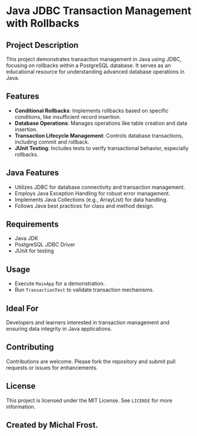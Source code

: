 # Java JDBC Transaction Management with Rollbacks

## Project Description
This project demonstrates transaction management in Java using JDBC, focusing on rollbacks within a PostgreSQL database. It serves as an educational resource for understanding advanced database operations in Java.

## Features
- **Conditional Rollbacks**: Implements rollbacks based on specific conditions, like insufficient record insertion.
- **Database Operations**: Manages operations like table creation and data insertion.
- **Transaction Lifecycle Management**: Controls database transactions, including commit and rollback.
- **JUnit Testing**: Includes tests to verify transactional behavior, especially rollbacks.

## Java Features
- Utilizes JDBC for database connectivity and transaction management.
- Employs Java Exception Handling for robust error management.
- Implements Java Collections (e.g., ArrayList) for data handling.
- Follows Java best practices for class and method design.

## Requirements
- Java JDK
- PostgreSQL JDBC Driver
- JUnit for testing

## Usage
- Execute `MainApp` for a demonstration.
- Run `TransactionTest` to validate transaction mechanisms.

## Ideal For
Developers and learners interested in transaction management and ensuring data integrity in Java applications.

## Contributing
Contributions are welcome. Please fork the repository and submit pull requests or issues for enhancements.

## License
This project is licensed under the MIT License. See `LICENSE` for more information.

## Created by Michal Frost.
